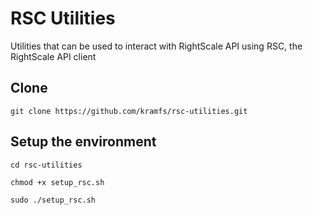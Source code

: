 RSC Utilities
===================

Utilities that can be used to interact with RightScale API using RSC, the RightScale API client

Clone
-------------
`git clone https://github.com/kramfs/rsc-utilities.git`

Setup the environment
-------------
`cd rsc-utilities`

`chmod +x setup_rsc.sh`

`sudo ./setup_rsc.sh`

